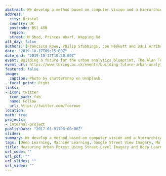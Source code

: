 ```yaml
---
abstract: We develop a method based on computer vision and a hierarchical multilevel model to derive an Urban Street Tree Vegetation Index which aims to quantify the amount of vegetation visible from the point of view of a pedestrian. Our approach unfolds in two steps. First, areas of vegetation are detected within street-level imagery using a state-of-the-art deep neural network model. Second, information is combined from several images to derive an aggregated indicator at the area level using a hierarchical multilevel model. The comparative performance of our proposed approach is demonstrated against a widely used image segmentation technique based on a pre-labelled dataset. The approach is deployed to a real-world scenario for the city of Cardiff, Wales, using Google Street View imagery. Based on more than 200,000 street-level images, an urban tree street-level indicator is derived to measure the spatial distribution of tree cover, accounting for the presence of obstructing objects present in images at the Lower Layer Super Output Area (LSOA) level, corresponding to the most commonly used administrative areas for policy-making in the United Kingdom. The results show a high degree of correspondence between our tree street-level score and aerial tree cover estimates. They also evidence more accurate estimates at a pedestrian perspective from our tree score by more appropriately capturing tree cover in areas with large burial, woodland, formal open and informal open spaces where shallow trees are abundant, in high density residential areas with backyard trees, and along street networks with high density of high trees. The proposed approach is scalable and automatable. It can be applied to cities across the world and provides robust estimates of urban trees to advance our understanding of the link between mental health, well-being, green space and air pollution.
address:
  city: Bristol
  country: UK
  postcode: BS1 4RN
  region: 
  street: M Shed, Princes Wharf, Wapping Rd
all_day: false
authors: [Francisco Rowe, Philip Stubbings, Joe Peskett and Dani Arribas-Bel]
date: "2019-10-17T09:15:00Z"
date_end: "2019-10-17T10:30:00Z"
event: Building a future for the urban analytics blueprint, The Alan Turing Institute
event_url: https://www.turing.ac.uk/events/building-future-urban-analytics-blueprint
featured: false
image:
  caption: Photo by chuttersnap on Unsplash.
  focal_point: Right
links:
- icon: twitter
  icon_pack: fab
  name: Follow
  url: https://twitter.com/fcorowe
location: 
math: true
projects:
- internal-project
publishDate: "2017-01-01T00:00:00Z"
slides: 
summary: We develop a method based on computer vision and a hierarchical multilevel model to derive an Urban Street Tree Vegetation Index which aims to quantify the amount of vegetation visible from the point of view of a pedestrian. Our approach unfolds in two steps. First, areas of vegetation are detected within street-level imagery using a state-of-the-art deep neural network model. Second, information is combined from several images to derive an aggregated indicator at the area level using a hierarchical multilevel model. The comparative performance of our proposed approach is demonstrated against a widely used image segmentation technique based on a pre-labelled dataset. The approach is deployed to a real-world scenario for the city of Cardiff, Wales, using Google Street View imagery. Based on more than 200,000 street-level images, an urban tree street-level indicator is derived to measure the spatial distribution of tree cover, accounting for the presence of obstructing objects present in images at the Lower Layer Super Output Area (LSOA) level, corresponding to the most commonly used administrative areas for policy-making in the United Kingdom. The results show a high degree of correspondence between our tree street-level score and aerial tree cover estimates. They also evidence more accurate estimates at a pedestrian perspective from our tree score by more appropriately capturing tree cover in areas with large burial, woodland, formal open and informal open spaces where shallow trees are abundant, in high density residential areas with backyard trees, and along street networks with high density of high trees. The proposed approach is scalable and automatable. It can be applied to cities across the world and provides robust estimates of urban trees to advance our understanding of the link between mental health, well-being, green space and air pollution.
tags: [Deep Learning, Machine Learning, Google Street View Imagery, Multilevel Modelling]
title: Measuring Urban Forest Using Street-Level Imagery and Deep Learning
url_code: ""
url_pdf: ""
url_slides: ""
url_video: ""
---
```

